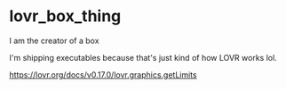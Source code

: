 # lovr_box_thing
 I am the creator of a box

I'm shipping executables because that's just kind of how LOVR works lol.

https://lovr.org/docs/v0.17.0/lovr.graphics.getLimits